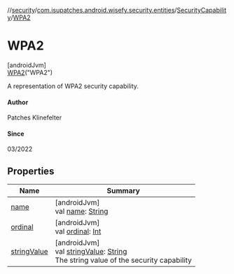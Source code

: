 //[security](../../../../index.md)/[com.isupatches.android.wisefy.security.entities](../../index.md)/[SecurityCapability](../index.md)/[WPA2](index.md)

# WPA2

[androidJvm]\
[WPA2](index.md)(&quot;WPA2&quot;)

A representation of WPA2 security capability.

#### Author

Patches Klinefelter

#### Since

03/2022

## Properties

| Name | Summary |
|---|---|
| [name](../-e-a-p/index.md#-372974862%2FProperties%2F-1436298165) | [androidJvm]<br>val [name](../-e-a-p/index.md#-372974862%2FProperties%2F-1436298165): [String](https://kotlinlang.org/api/latest/jvm/stdlib/kotlin/-string/index.html) |
| [ordinal](../-e-a-p/index.md#-739389684%2FProperties%2F-1436298165) | [androidJvm]<br>val [ordinal](../-e-a-p/index.md#-739389684%2FProperties%2F-1436298165): [Int](https://kotlinlang.org/api/latest/jvm/stdlib/kotlin/-int/index.html) |
| [stringValue](../string-value.md) | [androidJvm]<br>val [stringValue](../string-value.md): [String](https://kotlinlang.org/api/latest/jvm/stdlib/kotlin/-string/index.html)<br>The string value of the security capability |
